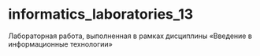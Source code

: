 # informatics_laboratories_13

Лабораторная работа, выполненная в рамках дисциплины «Введение в информационные технологии»
